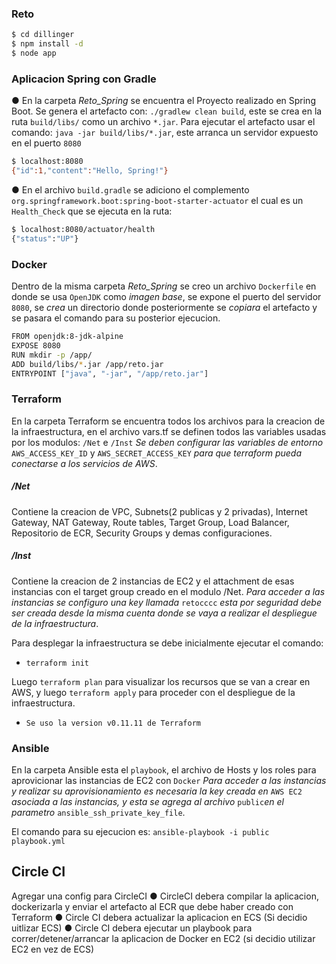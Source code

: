 ### Reto
```sh
$ cd dillinger
$ npm install -d
$ node app
```

### Aplicacion Spring con Gradle
●  En la carpeta *Reto_Spring* se encuentra el Proyecto realizado en Spring Boot. 
Se genera el artefacto con: ```./gradlew clean build```, este se crea en la ruta ```build/libs/``` como un archivo ```*.jar```.
Para ejecutar el artefacto usar el comando:  ```java -jar build/libs/*.jar```, este arranca un servidor expuesto en el puerto ```8080```
```sh
$ localhost:8080
{"id":1,"content":"Hello, Spring!"}
```
● En el archivo ```build.gradle``` se adiciono el complemento ```org.springframework.boot:spring-boot-starter-actuator``` el cual es un ```Health_Check``` que se ejecuta en la ruta:
```sh
$ localhost:8080/actuator/health
{"status":"UP"}
```

### Docker
Dentro de la misma carpeta *Reto_Spring* se creo un archivo ```Dockerfile```
en donde se usa ```OpenJDK``` como *imagen base*, se expone el puerto del servidor ```8080```, se *crea* un directorio donde posteriormente se *copiara* el artefacto y se pasara el comando para su posterior ejecucion.
```sh
FROM openjdk:8-jdk-alpine
EXPOSE 8080
RUN mkdir -p /app/
ADD build/libs/*.jar /app/reto.jar
ENTRYPOINT ["java", "-jar", "/app/reto.jar"]
```

### Terraform
En la carpeta Terraform se encuentra todos los archivos para la creacion de la infraestructura, en el archivo vars.tf se definen todos las variables usadas por los modulos: ```/Net``` e ```/Inst``` 
_Se deben configurar las variables de entorno_ ```AWS_ACCESS_KEY_ID``` y ```AWS_SECRET_ACCESS_KEY``` _para que terraform pueda conectarse a los servicios de AWS_. 

##### /Net
Contiene la creacion de VPC, Subnets(2 publicas y 2 privadas), Internet Gateway, NAT Gateway, Route tables, Target Group, Load Balancer, Repositorio de ECR, Security Groups y demas configuraciones.

##### /Inst
Contiene la creacion de 2 instancias de EC2 y el attachment de esas instancias con el target group creado en el modulo /Net.
_Para acceder a las instancias se configuro una key llamada_ ```retocccc``` _esta por seguridad debe ser creada desde la misma cuenta donde se vaya a realizar el despliegue de la infraestructura_. 

Para desplegar la infraestructura se debe inicialmente ejecutar el comando:

* ``` terraform init ```

Luego ``` terraform plan ``` para visualizar los recursos que se van a crear en AWS, y luego ``` terraform apply ``` para proceder con el despliegue de la infraestructura.
 
* ```Se uso la version v0.11.11 de Terraform ```

### Ansible
En la carpeta Ansible esta el ```playbook```, el archivo de Hosts y los roles para aprovicionar las instancias de EC2 con ```Docker```
_Para acceder a las instancias y realizar su aprovisionamiento es necesaria la key creada en_ ```AWS EC2``` _asociada a las instancias, y esta se agrega al archivo_ ```public```_en el parametro_ ```ansible_ssh_private_key_file```.

El comando para su ejecucion es: ```ansible-playbook -i public playbook.yml``` 

## Circle CI
Agregar una config para CircleCI
● CircleCI debera compilar la aplicacion, dockerizarla y enviar el artefacto
al ECR que debe haber creado con Terraform
● Circle CI debera actualizar la aplicacion en ECS (Si decidio uitlizar ECS)
● Circle CI debera ejecutar un playbook para correr/detener/arrancar la
aplicacion de Docker en EC2 (si decidio utilizar EC2 en vez de ECS)